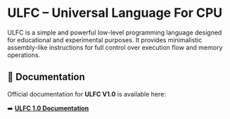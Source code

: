 # ULFC – Universal Language For CPU

ULFC is a simple and powerful low-level programming language designed for educational and experimental purposes. It provides minimalistic assembly-like instructions for full control over execution flow and memory operations.

## 📘 Documentation

Official documentation for **ULFC V1.0** is available here:

➡️ [**ULFC 1.0 Documentation**](https://your-link-here.com)  
